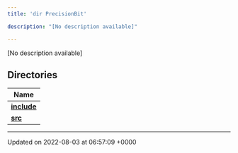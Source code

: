 ```yaml
---
title: 'dir PrecisionBit'

description: "[No description available]"

---
```







[No description available]

## Directories

| Name           |
| -------------- |
| **[include](/documentation/code/gambit_2/files/dir_d8b09fa56070d4e0c04b69cf08fe5b88/#dir-include)**  |
| **[src](/documentation/code/gambit_2/files/dir_5fdf15011a61f9efccacc93cad5f337e/#dir-src)**  |






-------------------------------

Updated on 2022-08-03 at 06:57:09 +0000
